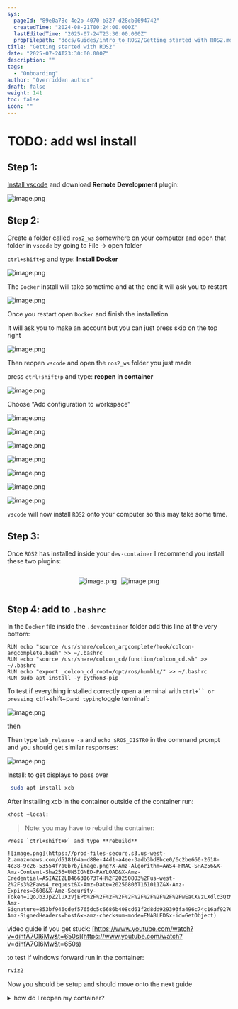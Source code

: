 ```yaml
---
sys:
  pageId: "89e0a78c-4e2b-4070-b327-d28cb0694742"
  createdTime: "2024-08-21T00:24:00.000Z"
  lastEditedTime: "2025-07-24T23:30:00.000Z"
  propFilepath: "docs/Guides/intro_to_ROS2/Getting started with ROS2.md"
title: "Getting started with ROS2"
date: "2025-07-24T23:30:00.000Z"
description: ""
tags:
  - "Onboarding"
author: "Overridden author"
draft: false
weight: 141
toc: false
icon: ""
---
```


# TODO: add wsl install

## Step 1:

[Install vscode](https://code.visualstudio.com/download) and download **Remote Development** plugin:

![image.png](https://prod-files-secure.s3.us-west-2.amazonaws.com/d518164a-d88e-44d1-a4ee-3adb3bd8bce0/efb52993-1881-4a40-b95e-6f020334f022/image.png?X-Amz-Algorithm=AWS4-HMAC-SHA256&X-Amz-Content-Sha256=UNSIGNED-PAYLOAD&X-Amz-Credential=ASIAZI2LB466ZLLSDSVU%2F20250803%2Fus-west-2%2Fs3%2Faws4_request&X-Amz-Date=20250803T161008Z&X-Amz-Expires=3600&X-Amz-Security-Token=IQoJb3JpZ2luX2VjEPb%2F%2F%2F%2F%2F%2F%2F%2F%2F%2FwEaCXVzLXdlc3QtMiJHMEUCIQDy7Z0KsVlPm2LRkAiR0%2BWCJl83s7w8P5Z5LfxRhBlsIAIgdjEVdQO6GapS%2B3L5dOy6V961f5EfiTLRGuaTHn93T6Eq%2FwMILxAAGgw2Mzc0MjMxODM4MDUiDDv4brgxHUANnOTqNCrcAxO3Z9J3VEezJnSyhOuBuwIqDrOP88mp9lnJ9n2DWLVX3LJDK6cAkKucnUa0IXRa1guItGdWkeN7aLBgOvim%2Bo0fGYejVwu4TsTWGYeD6pBNmG8yQt1PsrGGE6kJbLn5RUkCJSvaXmlchvep9Lgvtgi3p%2BsKOsyp0c8R%2F1SdxyrmMtzwp7AQ7ugMOIv4FaT4%2B%2F7eDYftAcp8ez93Znn07%2FN2g6%2F68uQWWIfpS%2FKzIADv2UEbE1q3cdgsFlzNOeH%2FHQACTHgGaCSiErx1YlGFwJutI5y7bizS2xnuJVL072L2qi1SiI059f33y1jAfpMDBJuQwjpVESnIoc6KtvYuO2ti8%2BnsxYY4KH0EfsXxYpntqil%2B8SCW506o%2B7QhbxEr3MEjj7SwJ5B89SC6PkHidA7cEkySgHBsqk0j2LhEbUmpJZEOvtsMAwlw0G27yaIkAFThYdJWG7hMLUSYjnNQ%2BCwCrAoV6N%2BixnyP%2F6K%2Fs2dGCDFEWx1VxdX%2BX1nk5ozWjaBc0g3w8EzmXDhNGhTta0Bt%2BS3abM%2BimVtD5yMGkMsdEh7f3ESV8KOz65c8X0xMhBVgmpn4RYDAJP3g0s78P%2FtzLeE9XaxyJcGbFj3ubgRzw1hjjLJhXB8YkbdMMOzRvcQGOqUBjn%2FF%2FfaG%2FXc45J%2FulrTWzREG62znrv0IynMkyUSEtvzHnMG0l8rX3XFjv1SPIQZA%2FIzFLqZwHCOzEJJN%2BsreL3iVFC63F3CFIz%2BkM0gMSK7cw7rTTD%2Br5sO%2BxoJXmSqB1AXJF%2FeiKvFhgF8SDk0aPy8yIqGa17vbFGmOg8nIcBnWJnHeGeDjjbtxmMeQWU3zfTi%2BuV%2FpC0y%2FWUFP5yESolkdw8tk&X-Amz-Signature=3a7dc608f006e638b0da31bae6a7fef0e1a78c9bb591177f44d3ec8ec63c4a53&X-Amz-SignedHeaders=host&x-amz-checksum-mode=ENABLED&x-id=GetObject)

## Step 2:

Create a folder called `ros2_ws` somewhere on your computer and open that folder in `vscode` by going to File → open folder 

`ctrl+shift+p` and type: **Install Docker**

![image.png](https://prod-files-secure.s3.us-west-2.amazonaws.com/d518164a-d88e-44d1-a4ee-3adb3bd8bce0/2269dc0e-1cd5-47ff-bceb-c04ad9b2eab0/image.png?X-Amz-Algorithm=AWS4-HMAC-SHA256&X-Amz-Content-Sha256=UNSIGNED-PAYLOAD&X-Amz-Credential=ASIAZI2LB466ZLLSDSVU%2F20250803%2Fus-west-2%2Fs3%2Faws4_request&X-Amz-Date=20250803T161008Z&X-Amz-Expires=3600&X-Amz-Security-Token=IQoJb3JpZ2luX2VjEPb%2F%2F%2F%2F%2F%2F%2F%2F%2F%2FwEaCXVzLXdlc3QtMiJHMEUCIQDy7Z0KsVlPm2LRkAiR0%2BWCJl83s7w8P5Z5LfxRhBlsIAIgdjEVdQO6GapS%2B3L5dOy6V961f5EfiTLRGuaTHn93T6Eq%2FwMILxAAGgw2Mzc0MjMxODM4MDUiDDv4brgxHUANnOTqNCrcAxO3Z9J3VEezJnSyhOuBuwIqDrOP88mp9lnJ9n2DWLVX3LJDK6cAkKucnUa0IXRa1guItGdWkeN7aLBgOvim%2Bo0fGYejVwu4TsTWGYeD6pBNmG8yQt1PsrGGE6kJbLn5RUkCJSvaXmlchvep9Lgvtgi3p%2BsKOsyp0c8R%2F1SdxyrmMtzwp7AQ7ugMOIv4FaT4%2B%2F7eDYftAcp8ez93Znn07%2FN2g6%2F68uQWWIfpS%2FKzIADv2UEbE1q3cdgsFlzNOeH%2FHQACTHgGaCSiErx1YlGFwJutI5y7bizS2xnuJVL072L2qi1SiI059f33y1jAfpMDBJuQwjpVESnIoc6KtvYuO2ti8%2BnsxYY4KH0EfsXxYpntqil%2B8SCW506o%2B7QhbxEr3MEjj7SwJ5B89SC6PkHidA7cEkySgHBsqk0j2LhEbUmpJZEOvtsMAwlw0G27yaIkAFThYdJWG7hMLUSYjnNQ%2BCwCrAoV6N%2BixnyP%2F6K%2Fs2dGCDFEWx1VxdX%2BX1nk5ozWjaBc0g3w8EzmXDhNGhTta0Bt%2BS3abM%2BimVtD5yMGkMsdEh7f3ESV8KOz65c8X0xMhBVgmpn4RYDAJP3g0s78P%2FtzLeE9XaxyJcGbFj3ubgRzw1hjjLJhXB8YkbdMMOzRvcQGOqUBjn%2FF%2FfaG%2FXc45J%2FulrTWzREG62znrv0IynMkyUSEtvzHnMG0l8rX3XFjv1SPIQZA%2FIzFLqZwHCOzEJJN%2BsreL3iVFC63F3CFIz%2BkM0gMSK7cw7rTTD%2Br5sO%2BxoJXmSqB1AXJF%2FeiKvFhgF8SDk0aPy8yIqGa17vbFGmOg8nIcBnWJnHeGeDjjbtxmMeQWU3zfTi%2BuV%2FpC0y%2FWUFP5yESolkdw8tk&X-Amz-Signature=8d43e8ba560a045778218ef4e5508df3b1cdda30ca7e5217651dc570a37861ff&X-Amz-SignedHeaders=host&x-amz-checksum-mode=ENABLED&x-id=GetObject)

The `Docker` install will take sometime and at the end it will ask you to restart

![image.png](https://prod-files-secure.s3.us-west-2.amazonaws.com/d518164a-d88e-44d1-a4ee-3adb3bd8bce0/ed233f78-be33-4b1f-b89c-9c346c0e961e/image.png?X-Amz-Algorithm=AWS4-HMAC-SHA256&X-Amz-Content-Sha256=UNSIGNED-PAYLOAD&X-Amz-Credential=ASIAZI2LB466ZLLSDSVU%2F20250803%2Fus-west-2%2Fs3%2Faws4_request&X-Amz-Date=20250803T161008Z&X-Amz-Expires=3600&X-Amz-Security-Token=IQoJb3JpZ2luX2VjEPb%2F%2F%2F%2F%2F%2F%2F%2F%2F%2FwEaCXVzLXdlc3QtMiJHMEUCIQDy7Z0KsVlPm2LRkAiR0%2BWCJl83s7w8P5Z5LfxRhBlsIAIgdjEVdQO6GapS%2B3L5dOy6V961f5EfiTLRGuaTHn93T6Eq%2FwMILxAAGgw2Mzc0MjMxODM4MDUiDDv4brgxHUANnOTqNCrcAxO3Z9J3VEezJnSyhOuBuwIqDrOP88mp9lnJ9n2DWLVX3LJDK6cAkKucnUa0IXRa1guItGdWkeN7aLBgOvim%2Bo0fGYejVwu4TsTWGYeD6pBNmG8yQt1PsrGGE6kJbLn5RUkCJSvaXmlchvep9Lgvtgi3p%2BsKOsyp0c8R%2F1SdxyrmMtzwp7AQ7ugMOIv4FaT4%2B%2F7eDYftAcp8ez93Znn07%2FN2g6%2F68uQWWIfpS%2FKzIADv2UEbE1q3cdgsFlzNOeH%2FHQACTHgGaCSiErx1YlGFwJutI5y7bizS2xnuJVL072L2qi1SiI059f33y1jAfpMDBJuQwjpVESnIoc6KtvYuO2ti8%2BnsxYY4KH0EfsXxYpntqil%2B8SCW506o%2B7QhbxEr3MEjj7SwJ5B89SC6PkHidA7cEkySgHBsqk0j2LhEbUmpJZEOvtsMAwlw0G27yaIkAFThYdJWG7hMLUSYjnNQ%2BCwCrAoV6N%2BixnyP%2F6K%2Fs2dGCDFEWx1VxdX%2BX1nk5ozWjaBc0g3w8EzmXDhNGhTta0Bt%2BS3abM%2BimVtD5yMGkMsdEh7f3ESV8KOz65c8X0xMhBVgmpn4RYDAJP3g0s78P%2FtzLeE9XaxyJcGbFj3ubgRzw1hjjLJhXB8YkbdMMOzRvcQGOqUBjn%2FF%2FfaG%2FXc45J%2FulrTWzREG62znrv0IynMkyUSEtvzHnMG0l8rX3XFjv1SPIQZA%2FIzFLqZwHCOzEJJN%2BsreL3iVFC63F3CFIz%2BkM0gMSK7cw7rTTD%2Br5sO%2BxoJXmSqB1AXJF%2FeiKvFhgF8SDk0aPy8yIqGa17vbFGmOg8nIcBnWJnHeGeDjjbtxmMeQWU3zfTi%2BuV%2FpC0y%2FWUFP5yESolkdw8tk&X-Amz-Signature=ccae28585a62d07ddca0ac74d8deda25965c0ecac89fb267bc3c596422fdb481&X-Amz-SignedHeaders=host&x-amz-checksum-mode=ENABLED&x-id=GetObject)

Once you restart open `Docker` and finish the installation

It will ask you to make an account but you can just press skip on the top right

![image.png](https://prod-files-secure.s3.us-west-2.amazonaws.com/d518164a-d88e-44d1-a4ee-3adb3bd8bce0/21010ad9-1659-4fd9-9f59-9932a09b2a3d/image.png?X-Amz-Algorithm=AWS4-HMAC-SHA256&X-Amz-Content-Sha256=UNSIGNED-PAYLOAD&X-Amz-Credential=ASIAZI2LB466ZLLSDSVU%2F20250803%2Fus-west-2%2Fs3%2Faws4_request&X-Amz-Date=20250803T161008Z&X-Amz-Expires=3600&X-Amz-Security-Token=IQoJb3JpZ2luX2VjEPb%2F%2F%2F%2F%2F%2F%2F%2F%2F%2FwEaCXVzLXdlc3QtMiJHMEUCIQDy7Z0KsVlPm2LRkAiR0%2BWCJl83s7w8P5Z5LfxRhBlsIAIgdjEVdQO6GapS%2B3L5dOy6V961f5EfiTLRGuaTHn93T6Eq%2FwMILxAAGgw2Mzc0MjMxODM4MDUiDDv4brgxHUANnOTqNCrcAxO3Z9J3VEezJnSyhOuBuwIqDrOP88mp9lnJ9n2DWLVX3LJDK6cAkKucnUa0IXRa1guItGdWkeN7aLBgOvim%2Bo0fGYejVwu4TsTWGYeD6pBNmG8yQt1PsrGGE6kJbLn5RUkCJSvaXmlchvep9Lgvtgi3p%2BsKOsyp0c8R%2F1SdxyrmMtzwp7AQ7ugMOIv4FaT4%2B%2F7eDYftAcp8ez93Znn07%2FN2g6%2F68uQWWIfpS%2FKzIADv2UEbE1q3cdgsFlzNOeH%2FHQACTHgGaCSiErx1YlGFwJutI5y7bizS2xnuJVL072L2qi1SiI059f33y1jAfpMDBJuQwjpVESnIoc6KtvYuO2ti8%2BnsxYY4KH0EfsXxYpntqil%2B8SCW506o%2B7QhbxEr3MEjj7SwJ5B89SC6PkHidA7cEkySgHBsqk0j2LhEbUmpJZEOvtsMAwlw0G27yaIkAFThYdJWG7hMLUSYjnNQ%2BCwCrAoV6N%2BixnyP%2F6K%2Fs2dGCDFEWx1VxdX%2BX1nk5ozWjaBc0g3w8EzmXDhNGhTta0Bt%2BS3abM%2BimVtD5yMGkMsdEh7f3ESV8KOz65c8X0xMhBVgmpn4RYDAJP3g0s78P%2FtzLeE9XaxyJcGbFj3ubgRzw1hjjLJhXB8YkbdMMOzRvcQGOqUBjn%2FF%2FfaG%2FXc45J%2FulrTWzREG62znrv0IynMkyUSEtvzHnMG0l8rX3XFjv1SPIQZA%2FIzFLqZwHCOzEJJN%2BsreL3iVFC63F3CFIz%2BkM0gMSK7cw7rTTD%2Br5sO%2BxoJXmSqB1AXJF%2FeiKvFhgF8SDk0aPy8yIqGa17vbFGmOg8nIcBnWJnHeGeDjjbtxmMeQWU3zfTi%2BuV%2FpC0y%2FWUFP5yESolkdw8tk&X-Amz-Signature=e189656ded66dece5e57d28ef7a2d8e6c6a9e331ff84ab38dadcd2781416adc5&X-Amz-SignedHeaders=host&x-amz-checksum-mode=ENABLED&x-id=GetObject)

Then reopen `vscode` and open the `ros2_ws` folder you just made

press `ctrl+shift+p` and type: **reopen in container**

![image.png](https://prod-files-secure.s3.us-west-2.amazonaws.com/d518164a-d88e-44d1-a4ee-3adb3bd8bce0/4e93b8c2-41ad-488c-8095-c74205196118/image.png?X-Amz-Algorithm=AWS4-HMAC-SHA256&X-Amz-Content-Sha256=UNSIGNED-PAYLOAD&X-Amz-Credential=ASIAZI2LB466ZLLSDSVU%2F20250803%2Fus-west-2%2Fs3%2Faws4_request&X-Amz-Date=20250803T161008Z&X-Amz-Expires=3600&X-Amz-Security-Token=IQoJb3JpZ2luX2VjEPb%2F%2F%2F%2F%2F%2F%2F%2F%2F%2FwEaCXVzLXdlc3QtMiJHMEUCIQDy7Z0KsVlPm2LRkAiR0%2BWCJl83s7w8P5Z5LfxRhBlsIAIgdjEVdQO6GapS%2B3L5dOy6V961f5EfiTLRGuaTHn93T6Eq%2FwMILxAAGgw2Mzc0MjMxODM4MDUiDDv4brgxHUANnOTqNCrcAxO3Z9J3VEezJnSyhOuBuwIqDrOP88mp9lnJ9n2DWLVX3LJDK6cAkKucnUa0IXRa1guItGdWkeN7aLBgOvim%2Bo0fGYejVwu4TsTWGYeD6pBNmG8yQt1PsrGGE6kJbLn5RUkCJSvaXmlchvep9Lgvtgi3p%2BsKOsyp0c8R%2F1SdxyrmMtzwp7AQ7ugMOIv4FaT4%2B%2F7eDYftAcp8ez93Znn07%2FN2g6%2F68uQWWIfpS%2FKzIADv2UEbE1q3cdgsFlzNOeH%2FHQACTHgGaCSiErx1YlGFwJutI5y7bizS2xnuJVL072L2qi1SiI059f33y1jAfpMDBJuQwjpVESnIoc6KtvYuO2ti8%2BnsxYY4KH0EfsXxYpntqil%2B8SCW506o%2B7QhbxEr3MEjj7SwJ5B89SC6PkHidA7cEkySgHBsqk0j2LhEbUmpJZEOvtsMAwlw0G27yaIkAFThYdJWG7hMLUSYjnNQ%2BCwCrAoV6N%2BixnyP%2F6K%2Fs2dGCDFEWx1VxdX%2BX1nk5ozWjaBc0g3w8EzmXDhNGhTta0Bt%2BS3abM%2BimVtD5yMGkMsdEh7f3ESV8KOz65c8X0xMhBVgmpn4RYDAJP3g0s78P%2FtzLeE9XaxyJcGbFj3ubgRzw1hjjLJhXB8YkbdMMOzRvcQGOqUBjn%2FF%2FfaG%2FXc45J%2FulrTWzREG62znrv0IynMkyUSEtvzHnMG0l8rX3XFjv1SPIQZA%2FIzFLqZwHCOzEJJN%2BsreL3iVFC63F3CFIz%2BkM0gMSK7cw7rTTD%2Br5sO%2BxoJXmSqB1AXJF%2FeiKvFhgF8SDk0aPy8yIqGa17vbFGmOg8nIcBnWJnHeGeDjjbtxmMeQWU3zfTi%2BuV%2FpC0y%2FWUFP5yESolkdw8tk&X-Amz-Signature=5d80cd0f22183865256654e44dbf91ea3828a0099372cec95857221ed9b2125b&X-Amz-SignedHeaders=host&x-amz-checksum-mode=ENABLED&x-id=GetObject)

Choose “Add configuration to workspace”

![image.png](https://prod-files-secure.s3.us-west-2.amazonaws.com/d518164a-d88e-44d1-a4ee-3adb3bd8bce0/9560b282-5060-4989-ba37-97e7b2c22476/image.png?X-Amz-Algorithm=AWS4-HMAC-SHA256&X-Amz-Content-Sha256=UNSIGNED-PAYLOAD&X-Amz-Credential=ASIAZI2LB466ZLLSDSVU%2F20250803%2Fus-west-2%2Fs3%2Faws4_request&X-Amz-Date=20250803T161008Z&X-Amz-Expires=3600&X-Amz-Security-Token=IQoJb3JpZ2luX2VjEPb%2F%2F%2F%2F%2F%2F%2F%2F%2F%2FwEaCXVzLXdlc3QtMiJHMEUCIQDy7Z0KsVlPm2LRkAiR0%2BWCJl83s7w8P5Z5LfxRhBlsIAIgdjEVdQO6GapS%2B3L5dOy6V961f5EfiTLRGuaTHn93T6Eq%2FwMILxAAGgw2Mzc0MjMxODM4MDUiDDv4brgxHUANnOTqNCrcAxO3Z9J3VEezJnSyhOuBuwIqDrOP88mp9lnJ9n2DWLVX3LJDK6cAkKucnUa0IXRa1guItGdWkeN7aLBgOvim%2Bo0fGYejVwu4TsTWGYeD6pBNmG8yQt1PsrGGE6kJbLn5RUkCJSvaXmlchvep9Lgvtgi3p%2BsKOsyp0c8R%2F1SdxyrmMtzwp7AQ7ugMOIv4FaT4%2B%2F7eDYftAcp8ez93Znn07%2FN2g6%2F68uQWWIfpS%2FKzIADv2UEbE1q3cdgsFlzNOeH%2FHQACTHgGaCSiErx1YlGFwJutI5y7bizS2xnuJVL072L2qi1SiI059f33y1jAfpMDBJuQwjpVESnIoc6KtvYuO2ti8%2BnsxYY4KH0EfsXxYpntqil%2B8SCW506o%2B7QhbxEr3MEjj7SwJ5B89SC6PkHidA7cEkySgHBsqk0j2LhEbUmpJZEOvtsMAwlw0G27yaIkAFThYdJWG7hMLUSYjnNQ%2BCwCrAoV6N%2BixnyP%2F6K%2Fs2dGCDFEWx1VxdX%2BX1nk5ozWjaBc0g3w8EzmXDhNGhTta0Bt%2BS3abM%2BimVtD5yMGkMsdEh7f3ESV8KOz65c8X0xMhBVgmpn4RYDAJP3g0s78P%2FtzLeE9XaxyJcGbFj3ubgRzw1hjjLJhXB8YkbdMMOzRvcQGOqUBjn%2FF%2FfaG%2FXc45J%2FulrTWzREG62znrv0IynMkyUSEtvzHnMG0l8rX3XFjv1SPIQZA%2FIzFLqZwHCOzEJJN%2BsreL3iVFC63F3CFIz%2BkM0gMSK7cw7rTTD%2Br5sO%2BxoJXmSqB1AXJF%2FeiKvFhgF8SDk0aPy8yIqGa17vbFGmOg8nIcBnWJnHeGeDjjbtxmMeQWU3zfTi%2BuV%2FpC0y%2FWUFP5yESolkdw8tk&X-Amz-Signature=2f2e1040a16072347f27d05d8220086eadb55b5fa4bd32510ec45b3c81ba7251&X-Amz-SignedHeaders=host&x-amz-checksum-mode=ENABLED&x-id=GetObject)

![image.png](https://prod-files-secure.s3.us-west-2.amazonaws.com/d518164a-d88e-44d1-a4ee-3adb3bd8bce0/2ee63f81-886b-48e8-a553-dc6e5eac99e4/image.png?X-Amz-Algorithm=AWS4-HMAC-SHA256&X-Amz-Content-Sha256=UNSIGNED-PAYLOAD&X-Amz-Credential=ASIAZI2LB466ZLLSDSVU%2F20250803%2Fus-west-2%2Fs3%2Faws4_request&X-Amz-Date=20250803T161008Z&X-Amz-Expires=3600&X-Amz-Security-Token=IQoJb3JpZ2luX2VjEPb%2F%2F%2F%2F%2F%2F%2F%2F%2F%2FwEaCXVzLXdlc3QtMiJHMEUCIQDy7Z0KsVlPm2LRkAiR0%2BWCJl83s7w8P5Z5LfxRhBlsIAIgdjEVdQO6GapS%2B3L5dOy6V961f5EfiTLRGuaTHn93T6Eq%2FwMILxAAGgw2Mzc0MjMxODM4MDUiDDv4brgxHUANnOTqNCrcAxO3Z9J3VEezJnSyhOuBuwIqDrOP88mp9lnJ9n2DWLVX3LJDK6cAkKucnUa0IXRa1guItGdWkeN7aLBgOvim%2Bo0fGYejVwu4TsTWGYeD6pBNmG8yQt1PsrGGE6kJbLn5RUkCJSvaXmlchvep9Lgvtgi3p%2BsKOsyp0c8R%2F1SdxyrmMtzwp7AQ7ugMOIv4FaT4%2B%2F7eDYftAcp8ez93Znn07%2FN2g6%2F68uQWWIfpS%2FKzIADv2UEbE1q3cdgsFlzNOeH%2FHQACTHgGaCSiErx1YlGFwJutI5y7bizS2xnuJVL072L2qi1SiI059f33y1jAfpMDBJuQwjpVESnIoc6KtvYuO2ti8%2BnsxYY4KH0EfsXxYpntqil%2B8SCW506o%2B7QhbxEr3MEjj7SwJ5B89SC6PkHidA7cEkySgHBsqk0j2LhEbUmpJZEOvtsMAwlw0G27yaIkAFThYdJWG7hMLUSYjnNQ%2BCwCrAoV6N%2BixnyP%2F6K%2Fs2dGCDFEWx1VxdX%2BX1nk5ozWjaBc0g3w8EzmXDhNGhTta0Bt%2BS3abM%2BimVtD5yMGkMsdEh7f3ESV8KOz65c8X0xMhBVgmpn4RYDAJP3g0s78P%2FtzLeE9XaxyJcGbFj3ubgRzw1hjjLJhXB8YkbdMMOzRvcQGOqUBjn%2FF%2FfaG%2FXc45J%2FulrTWzREG62znrv0IynMkyUSEtvzHnMG0l8rX3XFjv1SPIQZA%2FIzFLqZwHCOzEJJN%2BsreL3iVFC63F3CFIz%2BkM0gMSK7cw7rTTD%2Br5sO%2BxoJXmSqB1AXJF%2FeiKvFhgF8SDk0aPy8yIqGa17vbFGmOg8nIcBnWJnHeGeDjjbtxmMeQWU3zfTi%2BuV%2FpC0y%2FWUFP5yESolkdw8tk&X-Amz-Signature=0412e448137bcf46f4ffd75a9edbebef337a80ecfb33465ddab5812904d73b4a&X-Amz-SignedHeaders=host&x-amz-checksum-mode=ENABLED&x-id=GetObject)

![image.png](https://prod-files-secure.s3.us-west-2.amazonaws.com/d518164a-d88e-44d1-a4ee-3adb3bd8bce0/e0fd626c-c8b6-4b2c-95d1-fa4c26514504/image.png?X-Amz-Algorithm=AWS4-HMAC-SHA256&X-Amz-Content-Sha256=UNSIGNED-PAYLOAD&X-Amz-Credential=ASIAZI2LB466ZLLSDSVU%2F20250803%2Fus-west-2%2Fs3%2Faws4_request&X-Amz-Date=20250803T161008Z&X-Amz-Expires=3600&X-Amz-Security-Token=IQoJb3JpZ2luX2VjEPb%2F%2F%2F%2F%2F%2F%2F%2F%2F%2FwEaCXVzLXdlc3QtMiJHMEUCIQDy7Z0KsVlPm2LRkAiR0%2BWCJl83s7w8P5Z5LfxRhBlsIAIgdjEVdQO6GapS%2B3L5dOy6V961f5EfiTLRGuaTHn93T6Eq%2FwMILxAAGgw2Mzc0MjMxODM4MDUiDDv4brgxHUANnOTqNCrcAxO3Z9J3VEezJnSyhOuBuwIqDrOP88mp9lnJ9n2DWLVX3LJDK6cAkKucnUa0IXRa1guItGdWkeN7aLBgOvim%2Bo0fGYejVwu4TsTWGYeD6pBNmG8yQt1PsrGGE6kJbLn5RUkCJSvaXmlchvep9Lgvtgi3p%2BsKOsyp0c8R%2F1SdxyrmMtzwp7AQ7ugMOIv4FaT4%2B%2F7eDYftAcp8ez93Znn07%2FN2g6%2F68uQWWIfpS%2FKzIADv2UEbE1q3cdgsFlzNOeH%2FHQACTHgGaCSiErx1YlGFwJutI5y7bizS2xnuJVL072L2qi1SiI059f33y1jAfpMDBJuQwjpVESnIoc6KtvYuO2ti8%2BnsxYY4KH0EfsXxYpntqil%2B8SCW506o%2B7QhbxEr3MEjj7SwJ5B89SC6PkHidA7cEkySgHBsqk0j2LhEbUmpJZEOvtsMAwlw0G27yaIkAFThYdJWG7hMLUSYjnNQ%2BCwCrAoV6N%2BixnyP%2F6K%2Fs2dGCDFEWx1VxdX%2BX1nk5ozWjaBc0g3w8EzmXDhNGhTta0Bt%2BS3abM%2BimVtD5yMGkMsdEh7f3ESV8KOz65c8X0xMhBVgmpn4RYDAJP3g0s78P%2FtzLeE9XaxyJcGbFj3ubgRzw1hjjLJhXB8YkbdMMOzRvcQGOqUBjn%2FF%2FfaG%2FXc45J%2FulrTWzREG62znrv0IynMkyUSEtvzHnMG0l8rX3XFjv1SPIQZA%2FIzFLqZwHCOzEJJN%2BsreL3iVFC63F3CFIz%2BkM0gMSK7cw7rTTD%2Br5sO%2BxoJXmSqB1AXJF%2FeiKvFhgF8SDk0aPy8yIqGa17vbFGmOg8nIcBnWJnHeGeDjjbtxmMeQWU3zfTi%2BuV%2FpC0y%2FWUFP5yESolkdw8tk&X-Amz-Signature=3b6506057386c863d92108a621d9a282e90a1bb6875766673c0d8682286a4757&X-Amz-SignedHeaders=host&x-amz-checksum-mode=ENABLED&x-id=GetObject)

![image.png](https://prod-files-secure.s3.us-west-2.amazonaws.com/d518164a-d88e-44d1-a4ee-3adb3bd8bce0/a2e13f50-d2ab-4719-a4c2-7ced634bfc9d/image.png?X-Amz-Algorithm=AWS4-HMAC-SHA256&X-Amz-Content-Sha256=UNSIGNED-PAYLOAD&X-Amz-Credential=ASIAZI2LB466ZLLSDSVU%2F20250803%2Fus-west-2%2Fs3%2Faws4_request&X-Amz-Date=20250803T161008Z&X-Amz-Expires=3600&X-Amz-Security-Token=IQoJb3JpZ2luX2VjEPb%2F%2F%2F%2F%2F%2F%2F%2F%2F%2FwEaCXVzLXdlc3QtMiJHMEUCIQDy7Z0KsVlPm2LRkAiR0%2BWCJl83s7w8P5Z5LfxRhBlsIAIgdjEVdQO6GapS%2B3L5dOy6V961f5EfiTLRGuaTHn93T6Eq%2FwMILxAAGgw2Mzc0MjMxODM4MDUiDDv4brgxHUANnOTqNCrcAxO3Z9J3VEezJnSyhOuBuwIqDrOP88mp9lnJ9n2DWLVX3LJDK6cAkKucnUa0IXRa1guItGdWkeN7aLBgOvim%2Bo0fGYejVwu4TsTWGYeD6pBNmG8yQt1PsrGGE6kJbLn5RUkCJSvaXmlchvep9Lgvtgi3p%2BsKOsyp0c8R%2F1SdxyrmMtzwp7AQ7ugMOIv4FaT4%2B%2F7eDYftAcp8ez93Znn07%2FN2g6%2F68uQWWIfpS%2FKzIADv2UEbE1q3cdgsFlzNOeH%2FHQACTHgGaCSiErx1YlGFwJutI5y7bizS2xnuJVL072L2qi1SiI059f33y1jAfpMDBJuQwjpVESnIoc6KtvYuO2ti8%2BnsxYY4KH0EfsXxYpntqil%2B8SCW506o%2B7QhbxEr3MEjj7SwJ5B89SC6PkHidA7cEkySgHBsqk0j2LhEbUmpJZEOvtsMAwlw0G27yaIkAFThYdJWG7hMLUSYjnNQ%2BCwCrAoV6N%2BixnyP%2F6K%2Fs2dGCDFEWx1VxdX%2BX1nk5ozWjaBc0g3w8EzmXDhNGhTta0Bt%2BS3abM%2BimVtD5yMGkMsdEh7f3ESV8KOz65c8X0xMhBVgmpn4RYDAJP3g0s78P%2FtzLeE9XaxyJcGbFj3ubgRzw1hjjLJhXB8YkbdMMOzRvcQGOqUBjn%2FF%2FfaG%2FXc45J%2FulrTWzREG62znrv0IynMkyUSEtvzHnMG0l8rX3XFjv1SPIQZA%2FIzFLqZwHCOzEJJN%2BsreL3iVFC63F3CFIz%2BkM0gMSK7cw7rTTD%2Br5sO%2BxoJXmSqB1AXJF%2FeiKvFhgF8SDk0aPy8yIqGa17vbFGmOg8nIcBnWJnHeGeDjjbtxmMeQWU3zfTi%2BuV%2FpC0y%2FWUFP5yESolkdw8tk&X-Amz-Signature=d40265c7bee8ea650ace1a40a09baf31b8aab66eb027541aa4eb3dc02663351b&X-Amz-SignedHeaders=host&x-amz-checksum-mode=ENABLED&x-id=GetObject)

![image.png](https://prod-files-secure.s3.us-west-2.amazonaws.com/d518164a-d88e-44d1-a4ee-3adb3bd8bce0/6cc478ad-aaba-4bf7-9fcc-403277ab896c/image.png?X-Amz-Algorithm=AWS4-HMAC-SHA256&X-Amz-Content-Sha256=UNSIGNED-PAYLOAD&X-Amz-Credential=ASIAZI2LB466ZLLSDSVU%2F20250803%2Fus-west-2%2Fs3%2Faws4_request&X-Amz-Date=20250803T161008Z&X-Amz-Expires=3600&X-Amz-Security-Token=IQoJb3JpZ2luX2VjEPb%2F%2F%2F%2F%2F%2F%2F%2F%2F%2FwEaCXVzLXdlc3QtMiJHMEUCIQDy7Z0KsVlPm2LRkAiR0%2BWCJl83s7w8P5Z5LfxRhBlsIAIgdjEVdQO6GapS%2B3L5dOy6V961f5EfiTLRGuaTHn93T6Eq%2FwMILxAAGgw2Mzc0MjMxODM4MDUiDDv4brgxHUANnOTqNCrcAxO3Z9J3VEezJnSyhOuBuwIqDrOP88mp9lnJ9n2DWLVX3LJDK6cAkKucnUa0IXRa1guItGdWkeN7aLBgOvim%2Bo0fGYejVwu4TsTWGYeD6pBNmG8yQt1PsrGGE6kJbLn5RUkCJSvaXmlchvep9Lgvtgi3p%2BsKOsyp0c8R%2F1SdxyrmMtzwp7AQ7ugMOIv4FaT4%2B%2F7eDYftAcp8ez93Znn07%2FN2g6%2F68uQWWIfpS%2FKzIADv2UEbE1q3cdgsFlzNOeH%2FHQACTHgGaCSiErx1YlGFwJutI5y7bizS2xnuJVL072L2qi1SiI059f33y1jAfpMDBJuQwjpVESnIoc6KtvYuO2ti8%2BnsxYY4KH0EfsXxYpntqil%2B8SCW506o%2B7QhbxEr3MEjj7SwJ5B89SC6PkHidA7cEkySgHBsqk0j2LhEbUmpJZEOvtsMAwlw0G27yaIkAFThYdJWG7hMLUSYjnNQ%2BCwCrAoV6N%2BixnyP%2F6K%2Fs2dGCDFEWx1VxdX%2BX1nk5ozWjaBc0g3w8EzmXDhNGhTta0Bt%2BS3abM%2BimVtD5yMGkMsdEh7f3ESV8KOz65c8X0xMhBVgmpn4RYDAJP3g0s78P%2FtzLeE9XaxyJcGbFj3ubgRzw1hjjLJhXB8YkbdMMOzRvcQGOqUBjn%2FF%2FfaG%2FXc45J%2FulrTWzREG62znrv0IynMkyUSEtvzHnMG0l8rX3XFjv1SPIQZA%2FIzFLqZwHCOzEJJN%2BsreL3iVFC63F3CFIz%2BkM0gMSK7cw7rTTD%2Br5sO%2BxoJXmSqB1AXJF%2FeiKvFhgF8SDk0aPy8yIqGa17vbFGmOg8nIcBnWJnHeGeDjjbtxmMeQWU3zfTi%2BuV%2FpC0y%2FWUFP5yESolkdw8tk&X-Amz-Signature=7f28ba0b848362c3019b19a017c9c03bce9f0e6c03d44abf2fa9ffc43b1440b4&X-Amz-SignedHeaders=host&x-amz-checksum-mode=ENABLED&x-id=GetObject)

![image.png](https://prod-files-secure.s3.us-west-2.amazonaws.com/d518164a-d88e-44d1-a4ee-3adb3bd8bce0/53255b28-f75e-430f-b9e3-c0ac8577e42b/image.png?X-Amz-Algorithm=AWS4-HMAC-SHA256&X-Amz-Content-Sha256=UNSIGNED-PAYLOAD&X-Amz-Credential=ASIAZI2LB466ZLLSDSVU%2F20250803%2Fus-west-2%2Fs3%2Faws4_request&X-Amz-Date=20250803T161008Z&X-Amz-Expires=3600&X-Amz-Security-Token=IQoJb3JpZ2luX2VjEPb%2F%2F%2F%2F%2F%2F%2F%2F%2F%2FwEaCXVzLXdlc3QtMiJHMEUCIQDy7Z0KsVlPm2LRkAiR0%2BWCJl83s7w8P5Z5LfxRhBlsIAIgdjEVdQO6GapS%2B3L5dOy6V961f5EfiTLRGuaTHn93T6Eq%2FwMILxAAGgw2Mzc0MjMxODM4MDUiDDv4brgxHUANnOTqNCrcAxO3Z9J3VEezJnSyhOuBuwIqDrOP88mp9lnJ9n2DWLVX3LJDK6cAkKucnUa0IXRa1guItGdWkeN7aLBgOvim%2Bo0fGYejVwu4TsTWGYeD6pBNmG8yQt1PsrGGE6kJbLn5RUkCJSvaXmlchvep9Lgvtgi3p%2BsKOsyp0c8R%2F1SdxyrmMtzwp7AQ7ugMOIv4FaT4%2B%2F7eDYftAcp8ez93Znn07%2FN2g6%2F68uQWWIfpS%2FKzIADv2UEbE1q3cdgsFlzNOeH%2FHQACTHgGaCSiErx1YlGFwJutI5y7bizS2xnuJVL072L2qi1SiI059f33y1jAfpMDBJuQwjpVESnIoc6KtvYuO2ti8%2BnsxYY4KH0EfsXxYpntqil%2B8SCW506o%2B7QhbxEr3MEjj7SwJ5B89SC6PkHidA7cEkySgHBsqk0j2LhEbUmpJZEOvtsMAwlw0G27yaIkAFThYdJWG7hMLUSYjnNQ%2BCwCrAoV6N%2BixnyP%2F6K%2Fs2dGCDFEWx1VxdX%2BX1nk5ozWjaBc0g3w8EzmXDhNGhTta0Bt%2BS3abM%2BimVtD5yMGkMsdEh7f3ESV8KOz65c8X0xMhBVgmpn4RYDAJP3g0s78P%2FtzLeE9XaxyJcGbFj3ubgRzw1hjjLJhXB8YkbdMMOzRvcQGOqUBjn%2FF%2FfaG%2FXc45J%2FulrTWzREG62znrv0IynMkyUSEtvzHnMG0l8rX3XFjv1SPIQZA%2FIzFLqZwHCOzEJJN%2BsreL3iVFC63F3CFIz%2BkM0gMSK7cw7rTTD%2Br5sO%2BxoJXmSqB1AXJF%2FeiKvFhgF8SDk0aPy8yIqGa17vbFGmOg8nIcBnWJnHeGeDjjbtxmMeQWU3zfTi%2BuV%2FpC0y%2FWUFP5yESolkdw8tk&X-Amz-Signature=840c43b62611e13cb38eae33c07f863a829dfb5b48cdff1a2f25cd8f7aac4c7c&X-Amz-SignedHeaders=host&x-amz-checksum-mode=ENABLED&x-id=GetObject)

![image.png](https://prod-files-secure.s3.us-west-2.amazonaws.com/d518164a-d88e-44d1-a4ee-3adb3bd8bce0/7c562767-5af9-4ffb-97d1-327bcdf4ee00/image.png?X-Amz-Algorithm=AWS4-HMAC-SHA256&X-Amz-Content-Sha256=UNSIGNED-PAYLOAD&X-Amz-Credential=ASIAZI2LB466ZLLSDSVU%2F20250803%2Fus-west-2%2Fs3%2Faws4_request&X-Amz-Date=20250803T161008Z&X-Amz-Expires=3600&X-Amz-Security-Token=IQoJb3JpZ2luX2VjEPb%2F%2F%2F%2F%2F%2F%2F%2F%2F%2FwEaCXVzLXdlc3QtMiJHMEUCIQDy7Z0KsVlPm2LRkAiR0%2BWCJl83s7w8P5Z5LfxRhBlsIAIgdjEVdQO6GapS%2B3L5dOy6V961f5EfiTLRGuaTHn93T6Eq%2FwMILxAAGgw2Mzc0MjMxODM4MDUiDDv4brgxHUANnOTqNCrcAxO3Z9J3VEezJnSyhOuBuwIqDrOP88mp9lnJ9n2DWLVX3LJDK6cAkKucnUa0IXRa1guItGdWkeN7aLBgOvim%2Bo0fGYejVwu4TsTWGYeD6pBNmG8yQt1PsrGGE6kJbLn5RUkCJSvaXmlchvep9Lgvtgi3p%2BsKOsyp0c8R%2F1SdxyrmMtzwp7AQ7ugMOIv4FaT4%2B%2F7eDYftAcp8ez93Znn07%2FN2g6%2F68uQWWIfpS%2FKzIADv2UEbE1q3cdgsFlzNOeH%2FHQACTHgGaCSiErx1YlGFwJutI5y7bizS2xnuJVL072L2qi1SiI059f33y1jAfpMDBJuQwjpVESnIoc6KtvYuO2ti8%2BnsxYY4KH0EfsXxYpntqil%2B8SCW506o%2B7QhbxEr3MEjj7SwJ5B89SC6PkHidA7cEkySgHBsqk0j2LhEbUmpJZEOvtsMAwlw0G27yaIkAFThYdJWG7hMLUSYjnNQ%2BCwCrAoV6N%2BixnyP%2F6K%2Fs2dGCDFEWx1VxdX%2BX1nk5ozWjaBc0g3w8EzmXDhNGhTta0Bt%2BS3abM%2BimVtD5yMGkMsdEh7f3ESV8KOz65c8X0xMhBVgmpn4RYDAJP3g0s78P%2FtzLeE9XaxyJcGbFj3ubgRzw1hjjLJhXB8YkbdMMOzRvcQGOqUBjn%2FF%2FfaG%2FXc45J%2FulrTWzREG62znrv0IynMkyUSEtvzHnMG0l8rX3XFjv1SPIQZA%2FIzFLqZwHCOzEJJN%2BsreL3iVFC63F3CFIz%2BkM0gMSK7cw7rTTD%2Br5sO%2BxoJXmSqB1AXJF%2FeiKvFhgF8SDk0aPy8yIqGa17vbFGmOg8nIcBnWJnHeGeDjjbtxmMeQWU3zfTi%2BuV%2FpC0y%2FWUFP5yESolkdw8tk&X-Amz-Signature=b2b898947873cc78d04fe25e87cb5591de5cacef1ee1b459c09eb03b8ecef564&X-Amz-SignedHeaders=host&x-amz-checksum-mode=ENABLED&x-id=GetObject)

`vscode` will now install `ROS2` onto your computer so this may take some time.

## Step 3:

Once `ROS2` has installed inside your `dev-container` I recommend you install these two plugins:

<div style="display: flex;flex-direction: row; column-gap:10px; max-width: 630px;justify-content: center;">
<div>

![image.png](https://prod-files-secure.s3.us-west-2.amazonaws.com/d518164a-d88e-44d1-a4ee-3adb3bd8bce0/3fc3d550-5a54-4ba1-ba6b-faa01cdb7369/image.png?X-Amz-Algorithm=AWS4-HMAC-SHA256&X-Amz-Content-Sha256=UNSIGNED-PAYLOAD&X-Amz-Credential=ASIAZI2LB46624VN2EUD%2F20250803%2Fus-west-2%2Fs3%2Faws4_request&X-Amz-Date=20250803T161011Z&X-Amz-Expires=3600&X-Amz-Security-Token=IQoJb3JpZ2luX2VjEPb%2F%2F%2F%2F%2F%2F%2F%2F%2F%2FwEaCXVzLXdlc3QtMiJIMEYCIQCTBiDVmGu3YZbDea9skk3AUAw45hyGtpF2qEfqTnkWOgIhAO9cvYyp%2BXEfTmq2sIUOWw8BFl0qXfXuNM3O2Q7mTLwTKv8DCC8QABoMNjM3NDIzMTgzODA1IgzstGU%2FhvKfoTJ2AxQq3ANvzPEc0DrSu4UL2kLcQ2ZWjiosaGs93GubscdIVOqNnFX42p0h9PiDRYcchtaWE%2BIGQ1JVcaxWlVvEFlpLCFivGAogyuv4y4MaZoeiw9lwrJtObwsV55S0JF0ruExznkMjox2lUABAIpZskc4XWwxGRtUUtnVOzSyZ1wEsWkQc9ExFe763hQkOS%2BFo8rRLAED4BWoWqk%2FLH3VEywv75a6RNq0Z0f12h9KaiMfPFtGa4GOlb4NtSI92xJxhd9u%2Bd61zH6CiFnozgAmqBnhzP3DRJ9Q6axhgnWccVfF8xNBFArtjjD2Wd4BExVXYFS77eh%2B92qiF4rmWhoAUDbYvhkUjqpQJOmjXQVRwPeu%2Be9k9LkUAoF08X%2FUwq5LgIcxL3uJ2Y8V%2FCgcHGohPR%2BUWvTd4%2BCGmnoHo7gZn5uZwZ%2FVwQmTyvgYh2LAq3PadIC9J9MML5WnYBfWTcpLFse8bVun%2B2Ip8Ge%2FG3LXCrXC8z8I07fbVPISguuYjnsvXb3MzxQE1mAYWotZxFFQFItaobO9%2FMFLO9QC4c8%2FA09fqste1G8mGEN8cxFM4ji0ACMy1ect2M2r2eZWp5iRyrbq6oC1RrDUBwYYz4l%2FAmzuvrd3jrNwuq94ZMMGepIhO4DCb0r3EBjqkAQaoeH8mAyqswSgWV7BNmTmFbRVfumaCuXgYDB1ByjOu99QruTxFz1KEjrNsuuVWBfVwSjyvvmq1nqY9s6DOTO8RVzNUL0BqMbM4RurVxNk53qX%2BPocqGL%2BGGenXcT7Sttw2%2BiI1x2hfdhP7FUDAvH9GiY9qKIK0hYs339XxSPXzH4xOiBbWLvg7bA2XAojjhHIy1U8WKtdZJzCPVF7UZ3VI%2BxoH&X-Amz-Signature=255ce769088889e328f751a69ceae5cc3d8e9ee458f39dc7aed604bc7d8afc5d&X-Amz-SignedHeaders=host&x-amz-checksum-mode=ENABLED&x-id=GetObject)

</div>
<div>

![image.png](https://prod-files-secure.s3.us-west-2.amazonaws.com/d518164a-d88e-44d1-a4ee-3adb3bd8bce0/d994cc66-13c2-4093-a5a3-f84cf4601a82/image.png?X-Amz-Algorithm=AWS4-HMAC-SHA256&X-Amz-Content-Sha256=UNSIGNED-PAYLOAD&X-Amz-Credential=ASIAZI2LB466VGZR3WER%2F20250803%2Fus-west-2%2Fs3%2Faws4_request&X-Amz-Date=20250803T161011Z&X-Amz-Expires=3600&X-Amz-Security-Token=IQoJb3JpZ2luX2VjEPb%2F%2F%2F%2F%2F%2F%2F%2F%2F%2FwEaCXVzLXdlc3QtMiJHMEUCIQDrOTV5sHU86xdV9JuzIN5Z9CRYSBZ0K7TK3QRFE1ItFgIgSwFmKr0cFjdBgNgyG%2BtPEbfVFFOH87OjzITVpqDqSV0q%2FwMILxAAGgw2Mzc0MjMxODM4MDUiDHmE6ocHTySlt9lpfyrcA7Td4PyRD4JYMgebu44iCpmwr8C705vDt4vVZcdA1po2MIwHclP3vJLkHy0LYgLsQQ0hgPI79w%2BYYpwAZEzZL1uu41MyPwvOchK%2BKflDyD4qxC9EmJP0QwU3jyJTcuYQm58AJG55jyAWGN%2Fv%2Fo4dqLVEpJebMy4azlq1kh8q44xNcDOSS2w%2BwlT7ipAp4Di9Z%2BsK0%2Bjb5M0jzcbxvoU9T48lmDFmxpIxl04SQQNZXZRk4BqKZ0OhJjBTLabF9iyp%2FVKd6ySUIoVSPDEjh4EMrMUlWm8aisTDr87FROyza0o20phSLCzD3SjeB2PBMyM5SnUdkp547PAw9x5L9qUDovwZlnl%2BqIwIs3fmrVp8V0Zm2PvQqJkjdDeHhDPUhLfXyuACqegrAS778CynsDjhz%2FJJbv%2FdwXYG56PkblsYxVInjAopOyx9OTrGYBGTIo5pac6%2BJNaQCnUN%2B9rjMNp0FOcE%2FE75jIt2ov1%2F1jCP7I79sMK5cMqwGGpxrYc5ujNoozTlyD75vwOhTWsqxs36DfaIKJr%2F4McsihEB3qkHeIwzoNgastvOR12ZIA9e0B4d5zDA9WIotttaGnUxHIPWp400Bgc%2FaCK6ImW%2BizW9fJ04ipL5I4nDuBhenrChMP7RvcQGOqUBaUE2GqVdvGZCQDDZzP9y7EvucT0pQEY2sfd3QkHWL%2F8jKWqYwNtAFKtN97dFvb87uV%2B3AETKGBsHZL1ghGfOTA1XfATSL5tGrGtknAgk9Qy8kbtipVbcf5IBd1PcUEs8DgFGFW0Cn%2FIzl9h9TKXJ73q%2FNyyex3SBhYGsPTg0foBLJCK8K4gaeh6qghmLlchFOgFk1TipcV6kFj4pEWfsOIoE60tw&X-Amz-Signature=c4f6beeed874a8fd72a2d17493f6b62020f0f39732fd04a87155f576477d2515&X-Amz-SignedHeaders=host&x-amz-checksum-mode=ENABLED&x-id=GetObject)

</div>
</div>

## Step 4: add to `.bashrc`

In the `Docker` file inside the `.devcontainer` folder add this line at the very bottom: 

```docker
RUN echo "source /usr/share/colcon_argcomplete/hook/colcon-argcomplete.bash" >> ~/.bashrc
RUN echo "source /usr/share/colcon_cd/function/colcon_cd.sh" >> ~/.bashrc
RUN echo "export _colcon_cd_root=/opt/ros/humble/" >> ~/.bashrc
RUN sudo apt install -y python3-pip 
```

To test if everything installed correctly open a terminal with `ctrl+`` or pressing `ctrl+shift+p` and typing `toggle terminal`:

![image.png](https://prod-files-secure.s3.us-west-2.amazonaws.com/d518164a-d88e-44d1-a4ee-3adb3bd8bce0/6a4943d8-b04e-4c02-9a58-775f3384d1a5/image.png?X-Amz-Algorithm=AWS4-HMAC-SHA256&X-Amz-Content-Sha256=UNSIGNED-PAYLOAD&X-Amz-Credential=ASIAZI2LB466ZLLSDSVU%2F20250803%2Fus-west-2%2Fs3%2Faws4_request&X-Amz-Date=20250803T161008Z&X-Amz-Expires=3600&X-Amz-Security-Token=IQoJb3JpZ2luX2VjEPb%2F%2F%2F%2F%2F%2F%2F%2F%2F%2FwEaCXVzLXdlc3QtMiJHMEUCIQDy7Z0KsVlPm2LRkAiR0%2BWCJl83s7w8P5Z5LfxRhBlsIAIgdjEVdQO6GapS%2B3L5dOy6V961f5EfiTLRGuaTHn93T6Eq%2FwMILxAAGgw2Mzc0MjMxODM4MDUiDDv4brgxHUANnOTqNCrcAxO3Z9J3VEezJnSyhOuBuwIqDrOP88mp9lnJ9n2DWLVX3LJDK6cAkKucnUa0IXRa1guItGdWkeN7aLBgOvim%2Bo0fGYejVwu4TsTWGYeD6pBNmG8yQt1PsrGGE6kJbLn5RUkCJSvaXmlchvep9Lgvtgi3p%2BsKOsyp0c8R%2F1SdxyrmMtzwp7AQ7ugMOIv4FaT4%2B%2F7eDYftAcp8ez93Znn07%2FN2g6%2F68uQWWIfpS%2FKzIADv2UEbE1q3cdgsFlzNOeH%2FHQACTHgGaCSiErx1YlGFwJutI5y7bizS2xnuJVL072L2qi1SiI059f33y1jAfpMDBJuQwjpVESnIoc6KtvYuO2ti8%2BnsxYY4KH0EfsXxYpntqil%2B8SCW506o%2B7QhbxEr3MEjj7SwJ5B89SC6PkHidA7cEkySgHBsqk0j2LhEbUmpJZEOvtsMAwlw0G27yaIkAFThYdJWG7hMLUSYjnNQ%2BCwCrAoV6N%2BixnyP%2F6K%2Fs2dGCDFEWx1VxdX%2BX1nk5ozWjaBc0g3w8EzmXDhNGhTta0Bt%2BS3abM%2BimVtD5yMGkMsdEh7f3ESV8KOz65c8X0xMhBVgmpn4RYDAJP3g0s78P%2FtzLeE9XaxyJcGbFj3ubgRzw1hjjLJhXB8YkbdMMOzRvcQGOqUBjn%2FF%2FfaG%2FXc45J%2FulrTWzREG62znrv0IynMkyUSEtvzHnMG0l8rX3XFjv1SPIQZA%2FIzFLqZwHCOzEJJN%2BsreL3iVFC63F3CFIz%2BkM0gMSK7cw7rTTD%2Br5sO%2BxoJXmSqB1AXJF%2FeiKvFhgF8SDk0aPy8yIqGa17vbFGmOg8nIcBnWJnHeGeDjjbtxmMeQWU3zfTi%2BuV%2FpC0y%2FWUFP5yESolkdw8tk&X-Amz-Signature=5c26b35ba703cefad9cd1313b741817b4a11ad79168e94fd63948f29eed6dae1&X-Amz-SignedHeaders=host&x-amz-checksum-mode=ENABLED&x-id=GetObject)

then 

Then type `lsb_release -a` and `echo $ROS_DISTRO` in the command prompt and you should get similar responses:

![image.png](https://prod-files-secure.s3.us-west-2.amazonaws.com/d518164a-d88e-44d1-a4ee-3adb3bd8bce0/3e635dec-a805-4e85-8b9e-d000e5b71a4e/image.png?X-Amz-Algorithm=AWS4-HMAC-SHA256&X-Amz-Content-Sha256=UNSIGNED-PAYLOAD&X-Amz-Credential=ASIAZI2LB466ZLLSDSVU%2F20250803%2Fus-west-2%2Fs3%2Faws4_request&X-Amz-Date=20250803T161008Z&X-Amz-Expires=3600&X-Amz-Security-Token=IQoJb3JpZ2luX2VjEPb%2F%2F%2F%2F%2F%2F%2F%2F%2F%2FwEaCXVzLXdlc3QtMiJHMEUCIQDy7Z0KsVlPm2LRkAiR0%2BWCJl83s7w8P5Z5LfxRhBlsIAIgdjEVdQO6GapS%2B3L5dOy6V961f5EfiTLRGuaTHn93T6Eq%2FwMILxAAGgw2Mzc0MjMxODM4MDUiDDv4brgxHUANnOTqNCrcAxO3Z9J3VEezJnSyhOuBuwIqDrOP88mp9lnJ9n2DWLVX3LJDK6cAkKucnUa0IXRa1guItGdWkeN7aLBgOvim%2Bo0fGYejVwu4TsTWGYeD6pBNmG8yQt1PsrGGE6kJbLn5RUkCJSvaXmlchvep9Lgvtgi3p%2BsKOsyp0c8R%2F1SdxyrmMtzwp7AQ7ugMOIv4FaT4%2B%2F7eDYftAcp8ez93Znn07%2FN2g6%2F68uQWWIfpS%2FKzIADv2UEbE1q3cdgsFlzNOeH%2FHQACTHgGaCSiErx1YlGFwJutI5y7bizS2xnuJVL072L2qi1SiI059f33y1jAfpMDBJuQwjpVESnIoc6KtvYuO2ti8%2BnsxYY4KH0EfsXxYpntqil%2B8SCW506o%2B7QhbxEr3MEjj7SwJ5B89SC6PkHidA7cEkySgHBsqk0j2LhEbUmpJZEOvtsMAwlw0G27yaIkAFThYdJWG7hMLUSYjnNQ%2BCwCrAoV6N%2BixnyP%2F6K%2Fs2dGCDFEWx1VxdX%2BX1nk5ozWjaBc0g3w8EzmXDhNGhTta0Bt%2BS3abM%2BimVtD5yMGkMsdEh7f3ESV8KOz65c8X0xMhBVgmpn4RYDAJP3g0s78P%2FtzLeE9XaxyJcGbFj3ubgRzw1hjjLJhXB8YkbdMMOzRvcQGOqUBjn%2FF%2FfaG%2FXc45J%2FulrTWzREG62znrv0IynMkyUSEtvzHnMG0l8rX3XFjv1SPIQZA%2FIzFLqZwHCOzEJJN%2BsreL3iVFC63F3CFIz%2BkM0gMSK7cw7rTTD%2Br5sO%2BxoJXmSqB1AXJF%2FeiKvFhgF8SDk0aPy8yIqGa17vbFGmOg8nIcBnWJnHeGeDjjbtxmMeQWU3zfTi%2BuV%2FpC0y%2FWUFP5yESolkdw8tk&X-Amz-Signature=b88054a08bf427a12c62fc95190b83e5e697ff8c9938571f2acbcd5b6dacac1d&X-Amz-SignedHeaders=host&x-amz-checksum-mode=ENABLED&x-id=GetObject)

Install:  to get displays to pass over

```bash
 sudo apt install xcb
```

After installing xcb in the container outside of the container run:

```python
xhost +local:
```

> Note: you may have to rebuild the container:

	Press `ctrl+shift+P` and type **rebuild**

	![image.png](https://prod-files-secure.s3.us-west-2.amazonaws.com/d518164a-d88e-44d1-a4ee-3adb3bd8bce0/6c2be660-2618-4c38-9c26-53554f7a0b7b/image.png?X-Amz-Algorithm=AWS4-HMAC-SHA256&X-Amz-Content-Sha256=UNSIGNED-PAYLOAD&X-Amz-Credential=ASIAZI2LB4663I673T4H%2F20250803%2Fus-west-2%2Fs3%2Faws4_request&X-Amz-Date=20250803T161011Z&X-Amz-Expires=3600&X-Amz-Security-Token=IQoJb3JpZ2luX2VjEPb%2F%2F%2F%2F%2F%2F%2F%2F%2F%2FwEaCXVzLXdlc3QtMiJHMEUCIQCc81LIA7sZAp2zZkR2ptvyn4MCfvfDF74LRbpWAPfVFQIgGym5kpCSwdNupe9bLLmMjhv0MEjTadd3hWj%2BO4%2FVR4Aq%2FwMILxAAGgw2Mzc0MjMxODM4MDUiDINjugqvrQca9eZzoyrcAxIkNim62OX%2FJIGjmA5Vfl6Vmv64mBQwRnDDWVdgP7rkORehecRCQwMm15rDUEngC1fT8IzXRwtaL9mQ63GCama70xzOn%2BO0qN7JDTLREz0qtaFkvCrAYcatz6y2KFBFcPOKzb8q1HjEfF4jB%2BfVfg9UOX27yOp%2F66C1vkzaqfjK5E5hAuyd6QnJ2dpT7tRoDD7LnAJyRbcMZX3hdcjbnGfDmr6sSOIKd%2FbBRuZHHjmSORCMDBu7CfPwsU7Oz19SFWQ%2BGx5Qpzm7TXySGNBIm4UiVDsKGCMp4t2KTHDjsKubxv9SMiIgyHxMf040tP6THbXDvg3nM1nDYB2%2Fsq%2B6jgywaUkI3pXXmuP7HSapAxus1mh50fwi91jVgoLUhqRaaOYnVhi%2Fo3bBLQ16KLb8MkRDYNRL04BB6Fa8J2fuMPSm2oS5fWYeu4ZWJHPILK%2FJBx5VKuSDwukrj7OzBcQIGSCpZn%2B82Z2BZfDUPYvc5rgiR09J6nGJbqxgYpz2aAiWIkHSWGWY6tZIe6VaAxyOBNEg1h0tojTdo5Vva7t0Ipj4mUhv7FjPc4IejQ4o3VKNBDTScwSRLJt%2FGCPTmKTFDUCBHJ5q7Xh4mLeLxjNAYRsjJ4W3W6gGP8sAEYT2MM7SvcQGOqUBA8DoHOLQlAuxEm9Jhs33YqudlD72QejnN5PF46MNINmA30Sc%2FODHrGx2qXhMrHK%2F7AYzK%2FQtx4i3X%2Bn%2Bwpm3uNLAMPpdlcwRj7PbkcYjBvut2DLuXYMRiPxdb%2FkP4rlpJUPobwHmSe8ZSOxKCQdlQPGD%2BjMG84S67DXD6%2BBYuU0QoO92pWJrb%2F%2BaSI4mc79daEt2%2BjDq95gKpuxflM2AobLgRZt4&X-Amz-Signature=853bf946cdef5765dc5c6686b408cd61f2d8dd929393fa496c74c16af92767bb&X-Amz-SignedHeaders=host&x-amz-checksum-mode=ENABLED&x-id=GetObject)

video guide if you get stuck: [https://www.youtube.com/watch?v=dihfA7Ol6Mw&t=650s](https://www.youtube.com/watch?v=dihfA7Ol6Mw&t=650s)

to test if windows forward run in the container:

```bash
rviz2
```

Now you should be setup and should move onto the next guide 

<details>
      <summary>how do I reopen my container?</summary>
      TODO:
  </details>

